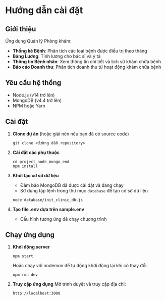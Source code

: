 # Hướng dẫn cài đặt

## Giới thiệu

Ứng dụng Quản lý Phòng khám:

- **Thống kê Bệnh**: Phân tích các loại bệnh được điều trị theo tháng
- **Bảng Lương**: Tính lương cho bác sĩ và y tá
- **Thông tin Bệnh nhân**: Xem thông tin chi tiết và lịch sử khám chữa bệnh
- **Báo cáo Doanh thu**: Phân tích doanh thu từ hoạt động khám chữa bệnh

## Yêu cầu hệ thống

- Node.js (v14 trở lên)
- MongoDB (v4.4 trở lên)
- NPM hoặc Yarn

## Cài đặt

1. **Clone dự án** (hoặc giải nén nếu bạn đã có source code)
   ```
   git clone <đường dẫn repository>
   ```

2. **Cài đặt các phụ thuộc**
   ```
   cd project_node_mongo_end
   npm install
   ```

3. **Khởi tạo cơ sở dữ liệu**
   - Đảm bảo MongoDB đã được cài đặt và đang chạy
   - Sử dụng tập lệnh trong thư mục `database` để tạo cơ sở dữ liệu
   ```
   node database/init_clinic_db.js
   ```

4. **Tạo file .env dựa trên sample.env**
   - Cấu hình tương ứng để chạy chương trình

## Chạy ứng dụng

1. **Khởi động server**
   ```
   npm start
   ```
   Hoặc chạy với nodemon để tự động khởi động lại khi có thay đổi:
   ```
   npm run dev
   ```

2. **Truy cập ứng dụng**
   Mở trình duyệt và truy cập địa chỉ:
   ```
   http://localhost:3000
   ```
